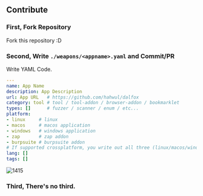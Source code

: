 ## Contribute
### First, Fork Repository
Fork this repository :D

### Second, Write `./weapons/<appname>.yaml` and Commit/PR
Write YAML Code. 
```yaml
---
name: App Name
description: App Description
url: App URL   # https://github.com/hahwul/dalfox
category: tool # tool / tool-addon / browser-addon / bookmarklet
types: []      # fuzzer / scanner / enum / etc...
platform:
- linux     # linux 
- macos     # macos application
- windows   # windows application
- zap       # zap addon
- burpsuite # burpsuite addon
# If supported crossplatform, you write out all three (linux/macos/windows)
lang: []
tags: []
```

![1415](https://user-images.githubusercontent.com/13212227/98445635-00db1e00-215c-11eb-8a59-d7d21dd98db0.png)

### Third, There's no third.